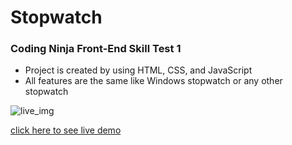 # Stopwatch

### Coding Ninja Front-End Skill Test 1

- Project is created by using HTML, CSS, and JavaScript
- All features are the same like Windows stopwatch or any other stopwatch

![live_img](https://github.com/pktherock/Stopwatch/assets/59223750/0870b921-ae9b-4215-b5ac-c92432119a81)

[click here to see live demo](https://pktherock.github.io/Stopwatch/)
